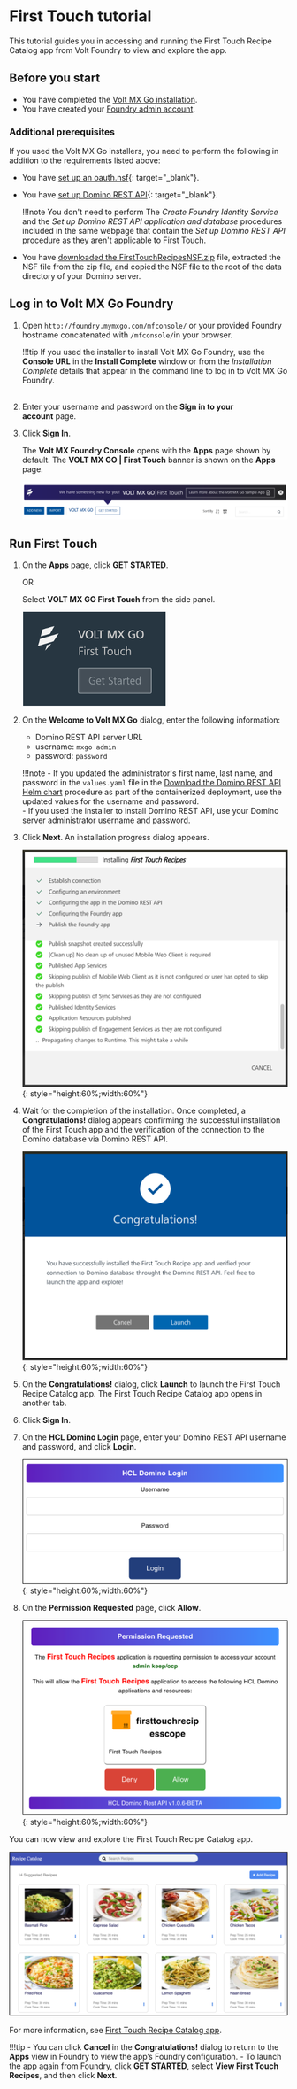 # First Touch tutorial

This tutorial guides you in accessing and running the First Touch Recipe Catalog app from Volt Foundry to view and explore the app.

## Before you start

- You have completed the [Volt MX Go installation](installation.md).
- You have created your [Foundry admin account](../howto/foundryadminaccount.md).

### Additional prerequisites

If you used the Volt MX Go installers, you need to perform the following in addition to the requirements listed above:

- You have [set up an oauth.nsf](https://opensource.hcltechsw.com/Domino-rest-api/howto/VoltMX/setupoauthnsf.html){: target="_blank"}.
- You have [set up Domino REST API](https://opensource.hcltechsw.com/Domino-rest-api/howto/VoltMX/configuring-keep-idplite-with-identity-service.html?h=oauth.json#set-up-domino-rest-api){: target="_blank"}.

    !!!note
        You don't need to perform The *Create Foundry Identity Service* and the *Set up Domino REST API application and database* procedures included in the same webpage that contain the *Set up Domino REST API* procedure as they aren't applicable to First Touch.

- You have [downloaded the FirstTouchRecipesNSF.zip](portaldownload.md) file, extracted the NSF file from the zip file, and copied the NSF file to the root of the data directory of your Domino server.

## Log in to Volt MX Go Foundry

1. Open `http://foundry.mymxgo.com/mfconsole/` or your provided Foundry hostname concatenated with `/mfconsole/`in your browser.


    !!!tip
        If you used the installer to install Volt MX Go Foundry, use the **Console URL** in the **Install Complete** window or from the *Installation Complete* details that appear in the command line to log in to Volt MX Go Foundry.  
 

2. Enter your username and password on the **Sign in to your account** page. 
3. Click **Sign In**.  

   The **Volt MX Foundry Console** opens with the **Apps** page shown by default. The **VOLT MX GO | First Touch** banner is shown on the **Apps** page.

   ![First Touch banner](../assets/images/firsttouch.png)

## Run First Touch

1. On the **Apps** page, click **GET STARTED**.

    OR

    Select **VOLT MX GO First Touch** from the side panel. 

    ![Volt MX GO First Touch ](../assets/images/firsttouchsidepanel.png)

2. On the **Welcome to Volt MX Go** dialog, enter the following information:

    - Domino REST API server URL
    - username: `mxgo admin`
    - password: `password`

    !!!note
        - If you updated the administrator's first name, last name, and password in the `values.yaml` file in the [Download the Domino REST API Helm chart](http://localhost:8000/HCL-TECH-SOFTWARE/voltmxgo-documentation/tutorials/downloadhelmchart.html#1-download-the-domino-rest-api-helm-chart) procedure as part of the containerized deployment, use the updated values for the username and password.  
        - If you used the installer to install Domino REST API, use your Domino server administrator username and password. 

3. Click **Next**. An installation progress dialog appears.

    ![Installation progress dialog](../assets/images/firsttouchinstalldialog.png){: style="height:60%;width:60%"}

4. Wait for the completion of the installation. Once completed, a **Congratulations!** dialog appears confirming the successful installation of the First Touch app and the verification of the connection to the Domino database via Domino REST API.

    ![Congratulations dialog](../assets/images/firsttouchcongrats.png){: style="height:60%;width:60%"}
 

5. On the **Congratulations!** dialog, click **Launch** to launch the First Touch Recipe Catalog app. The First Touch Recipe Catalog app opens in another tab. 
6. Click **Sign In**.
7. On the **HCL Domino Login** page, enter your Domino REST API username and password, and click **Login**.

    ![HCL Domino Login page](../assets/images/fthcllogin.png){: style="height:60%;width:60%"}

8. On the **Permission Requested** page, click **Allow**.

    ![Permission requested](../assets/images/ftpermissionreq.png){: style="height:60%;width:60%"}
 
You can now view and explore the First Touch Recipe Catalog app. 

![First Touch Recipe Catalog app](../assets/images/ftrecipeapp.png)

For more information, see [First Touch Recipe Catalog app](../topicguides/firsttouchapp.md).

!!!tip
    - You can click **Cancel** in the **Congratulations!** dialog to return to the **Apps** view in Foundry to view the app’s Foundry configuration.
    - To launch the app again from Foundry, click **GET STARTED**, select **View First Touch Recipes**, and then click **Next**.    

